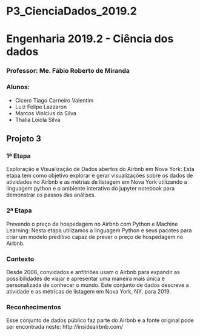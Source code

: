 # P3_CienciaDados_2019.2
<h1>Engenharia 2019.2 - Ciência dos dados</h1>

<h3>Professor: Me. Fábio Roberto de Miranda</h3>

<h3>Alunos:</h3>
<ul>
  <li>Cicero Tiago Carneiro Valentim</li>
  <li>Luiz Felipe Lazzaron</li>
  <li>Marcos Vinícius da Silva</li>
  <li>Thalia Loiola Silva</li>
</ul>


<h2>Projeto 3</h2>

<h3>1ª Etapa</h3>
<p>
Exploração e Visualização de Dados abertos do Airbnb em Nova York: Esta etapa tem como objetivo explorar e gerar visualizações sobre os dados de atividades no Airbnb e as métrias de listagem em Nova York utilizando a linguagem python e o ambiente interativo do jupyter notebook para demonstrar os passos das análises.
</p>

<h3>2ª Etapa</h3>
<p>
Prevendo o preço de hospedagem no Airbnb com Python e Machine Learning: Nesta etapa utilizamos a linguagem Python e seus pacotes para criar um modelo preditivo capaz de prever o preço de hospedagem no Airbnb.
</p>


<h3>Contexto</h3>
<p>
Desde 2008, convidados e anfitriões usam o Airbnb para expandir as possibilidades de viajar e apresentar uma maneira mais única e personalizada de conhecer o mundo. Este conjunto de dados descreve a atividade e as métricas de listagem em Nova York, NY, para 2019.
</p>

<h3>Reconhecimentos</h3>
<p>
Esse conjunto de dados público faz parte do Airbnb e a fonte original pode ser encontrada neste: http://insideairbnb.com/
</p>

